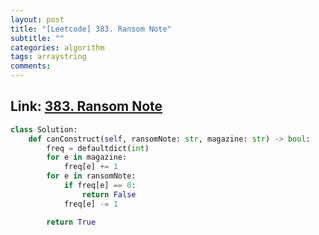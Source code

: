 ```yaml
---
layout: post
title: "[Leetcode] 383. Ransom Note"
subtitle: ""
categories: algorithm
tags: arraystring
comments:
---
```


## Link: [383. Ransom Note](https://leetcode.com/problems/ransom-note/)

```py
class Solution:
    def canConstruct(self, ransomNote: str, magazine: str) -> bool:
        freq = defaultdict(int)
        for e in magazine:
            freq[e] += 1
        for e in ransomNote:
            if freq[e] == 0:
                return False
            freq[e] -= 1

        return True
```
